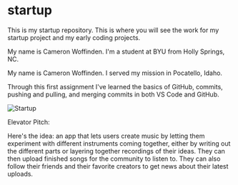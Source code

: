 # startup
This is my startup repository. 
This is where you will see the work for my startup project and my early coding projects.

My name is Cameron Woffinden. I'm a student at BYU from Holly Springs, NC.

My name is Cameron Woffinden. I served my mission in Pocatello, Idaho.

Through this first assignment I've learned the basics of GitHub, commits, pushing and pulling, and merging commits in both VS Code and GitHub.

![Startup](https://user-images.githubusercontent.com/123421685/215222030-b09f1490-9445-4bc5-9f15-cb6557bbe1c3.jpg)

Elevator Pitch:

Here's the idea: an app that lets users create music by letting them experiment with different instruments coming together, either by writing out the different parts or layering together recordings of their ideas. They can then upload finished songs for the community to listen to. They can also follow their friends and their favorite creators to get news about their latest uploads.
